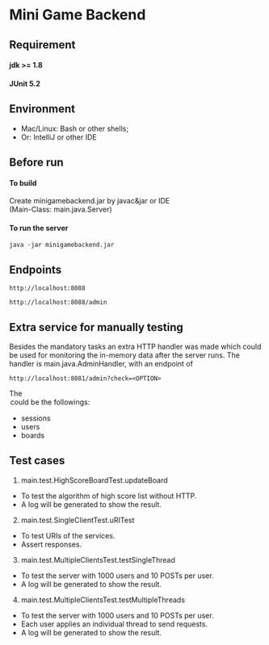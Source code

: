 # Mini Game Backend
## Requirement
#### jdk >= 1.8
#### JUnit 5.2
## Environment
* Mac/Linux: Bash or other shells;  
* Or: IntelliJ or other IDE

## Before run
#### To build 
Create minigamebackend.jar by javac&jar or IDE  
(Main-Class: main.java.Server)
#### To run the server
```
java -jar minigamebackend.jar
```
## Endpoints
```
http://localhost:8088
```
```
http://localhost:8088/admin
```

## Extra service for manually testing
Besides the mandatory tasks an extra HTTP handler was made which could be used for monitoring the in-memory data after the server runs.
The handler is main.java.AdminHandler, with an endpoint of 
```
http://localhost:8081/admin?check=<OPTION>
```
The <OPTION> could be the followings:  
* sessions  
* users  
* boards

## Test cases
1) main.test.HighScoreBoardTest.updateBoard
* To test the algorithm of high score list without HTTP.
* A log will be generated to show the result.

2) main.test.SingleClientTest.uRITest
* To test URIs of the services.
* Assert responses.

3) main.test.MultipleClientsTest.testSingleThread
* To test the server with 1000 users and 10 POSTs per user.
* A log will be generated to show the result.

4) main.test.MultipleClientsTest.testMultipleThreads
* To test the server with 1000 users and 10 POSTs per user.
* Each user applies an individual thread to send requests.
* A log will be generated to show the result. 


